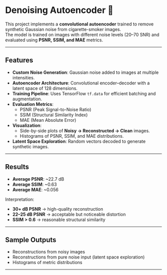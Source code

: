 #  Denoising Autoencoder 🧹

This project implements a **convolutional autoencoder** trained to remove synthetic Gaussian noise from cigarette-smoker images.  
The model is trained on images with different noise levels (20–70 SNR) and evaluated using **PSNR, SSIM, and MAE** metrics.

---

##  Features
- **Custom Noise Generation**: Gaussian noise added to images at multiple intensities.  
- **Autoencoder Architecture**: Convolutional encoder–decoder with a latent space of 128 dimensions.  
- **Training Pipeline**: Uses TensorFlow `tf.data` for efficient batching and augmentation.  
- **Evaluation Metrics**:
  - PSNR (Peak Signal-to-Noise Ratio)  
  - SSIM (Structural Similarity Index)  
  - MAE (Mean Absolute Error)  
- **Visualization**:
  - Side-by-side plots of **Noisy → Reconstructed → Clean** images.  
  - Histograms of PSNR, SSIM, and MAE distributions.  
- **Latent Space Exploration**: Random vectors decoded to generate synthetic images.

---

##  Results
- **Average PSNR**: ~22.7 dB  
- **Average SSIM**: ~0.63  
- **Average MAE**: ~0.056  

Interpretation:
- **30+ dB PSNR** → high-quality reconstruction  
- **22–25 dB PSNR** → acceptable but noticeable distortion  
- **SSIM > 0.6** → reasonable structural similarity  

---

##  Sample Outputs
- Reconstructions from noisy images  
- Reconstructions from pure noise input (latent space exploration)  
- Histograms of metric distributions  

---
